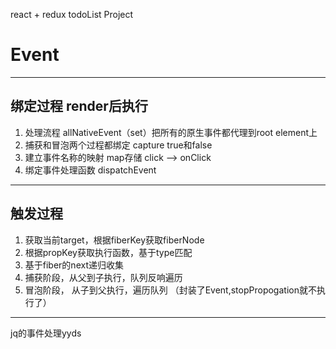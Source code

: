 react + redux todoList Project 
# Event

---
## 绑定过程 render后执行
1. 处理流程 allNativeEvent（set）把所有的原生事件都代理到root element上 
2. 捕获和冒泡两个过程都绑定  capture true和false 
3. 建立事件名称的映射 map存储 click  --> onClick
4. 绑定事件处理函数 dispatchEvent
---
## 触发过程
1. 获取当前target，根据fiberKey获取fiberNode
2. 根据propKey获取执行函数，基于type匹配
3. 基于fiber的next递归收集
4. 捕获阶段，从父到子执行，队列反响遍历
5. 冒泡阶段， 从子到父执行，遍历队列 （封装了Event,stopPropogation就不执行了）


---
jq的事件处理yyds

